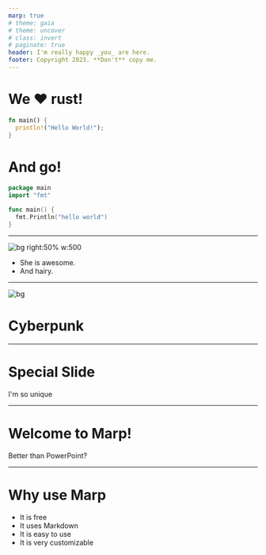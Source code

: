 ```yaml
---
marp: true
# theme: gaia
# theme: uncover
# class: invert
# paginate: true
header: I'm really happy _you_ are here.
footer: Copyright 2023. **Don't** copy me.
---
```


# We :heart: rust!
```rs
fn main() {
  println!("Hello World!");
}
```

# And go!

```go
package main
import "fmt"

func main() {
  fmt.Println("hello world")
}
```

---

![bg right:50% w:500](https://huchu.link/V1tK0ik)
<!-- , blur, sepia, brightness, contrast, box-shadow -->
- She is awesome.
- And hairy.

---

![bg](https://huchu.link/3izS6Hq)

# Cyberpunk

---

<!--
_backgroundColor: tomato
_color: white
_paginate: false
_footer: ""
_header: ""
-->

# Special Slide

I'm so unique

---

# Welcome to Marp!

Better than PowerPoint?

---

# Why use Marp

* It is free
* It uses Markdown
* It is easy to use
* It is very customizable